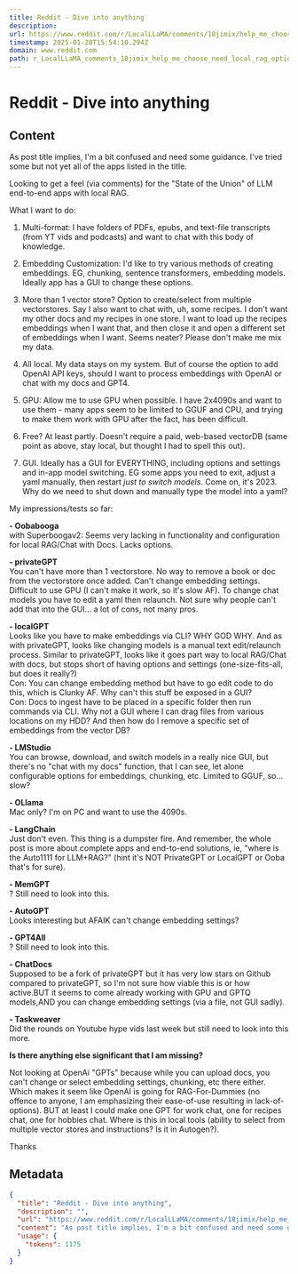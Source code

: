 ```yaml
---
title: Reddit - Dive into anything
description: 
url: https://www.reddit.com/r/LocalLLaMA/comments/18jimix/help_me_choose_need_local_rag_options_for/
timestamp: 2025-01-20T15:54:10.294Z
domain: www.reddit.com
path: r_LocalLLaMA_comments_18jimix_help_me_choose_need_local_rag_options_for
---
```


# Reddit - Dive into anything



## Content

As post title implies, I'm a bit confused and need some guidance. I've tried some but not yet all of the apps listed in the title.

Looking to get a feel (via comments) for the "State of the Union" of LLM end-to-end apps with local RAG.

What I want to do:

1.  Multi-format: I have folders of PDFs, epubs, and text-file transcripts (from YT vids and podcasts) and want to chat with this body of knowledge.
    
2.  Embedding Customization: I'd like to try various methods of creating embeddings. EG, chunking, sentence transformers, embedding models. Ideally app has a GUI to change these options.
    
3.  More than 1 vector store? Option to create/select from multiple vectorstores. Say I also want to chat with, uh, some recipes. I don't want my other docs and my recipes in one store. I want to load up the recipes embeddings when I want that, and then close it and open a different set of embeddings when I want. Seems neater? Please don't make me mix my data.
    
4.  All local. My data stays on my system. But of course the option to add OpenAI API keys, should I want to process embeddings with OpenAI or chat with my docs and GPT4.
    
5.  GPU: Allow me to use GPU when possible. I have 2x4090s and want to use them - many apps seem to be limited to GGUF and CPU, and trying to make them work with GPU after the fact, has been difficult.
    
6.  Free? At least partly. Doesn't require a paid, web-based vectorDB (same point as above, stay local, but thought I had to spell this out).
    
7.  GUI. Ideally has a GUI for EVERYTHING, including options and settings and in-app model switching. EG some apps you need to exit, adjust a yaml manually, then restart _just to switch models_. Come on, it's 2023. Why do we need to shut down and manually type the model into a yaml?
    

My impressions/tests so far:

**\- Oobabooga**  
with Superboogav2: Seems very lacking in functionality and configuration for local RAG/Chat with Docs. Lacks options.

**\- privateGPT**  
You can't have more than 1 vectorstore. No way to remove a book or doc from the vectorstore once added. Can't change embedding settings. Difficult to use GPU (I can't make it work, so it's slow AF). To change chat models you have to edit a yaml then relaunch. Not sure why people can't add that into the GUI... a lot of cons, not many pros.

**\- localGPT**  
Looks like you have to make embeddings via CLI? WHY GOD WHY. And as with privateGPT, looks like changing models is a manual text edit/relaunch process. Similar to privateGPT, looks like it goes part way to local RAG/Chat with docs, but stops short of having options and settings (one-size-fits-all, but does it really?)  
Con: You can change embedding method but have to go edit code to do this, which is Clunky AF. Why can't this stuff be exposed in a GUI?  
Con: Docs to ingest have to be placed in a specific folder then run commands via CLI. Why not a GUI where I can drag files from various locations on my HDD? And then how do I remove a specific set of embeddings from the vector DB?

**\- LMStudio**  
You can browse, download, and switch models in a really nice GUI, but there's no "chat with my docs" function, that I can see, let alone configurable options for embeddings, chunking, etc. Limited to GGUF, so... slow?

**\- OLlama**  
Mac only? I'm on PC and want to use the 4090s.

**\- LangChain**  
Just don't even. This thing is a dumpster fire. And remember, the whole post is more about complete apps and end-to-end solutions, ie, "where is the Auto1111 for LLM+RAG?" (hint it's NOT PrivateGPT or LocalGPT or Ooba that's for sure).

**\- MemGPT**  
? Still need to look into this.

**\- AutoGPT**  
Looks interesting but AFAIK can't change embedding settings?

**\- GPT4All**  
? Still need to look into this.

**\- ChatDocs**  
Supposed to be a fork of privateGPT but it has very low stars on Github compared to privateGPT, so I'm not sure how viable this is or how active.BUT it seems to come already working with GPU and GPTQ models,AND you can change embedding settings (via a file, not GUI sadly).

**\- Taskweaver**  
Did the rounds on Youtube hype vids last week but still need to look into this more.

**Is there anything else significant that I am missing?**

Not looking at OpenAi "GPTs" because while you can upload docs, you can't change or select embedding settings, chunking, etc there either. Which makes it seem like OpenAI is going for RAG-For-Dummies (no offence to anyone, I am emphasizing their ease-of-use resulting in lack-of-options). BUT at least I could make one GPT for work chat, one for recipes chat, one for hobbies chat. Where is this in local tools (ability to select from multiple vector stores and instructions? Is it in Autogen?).

Thanks

## Metadata

```json
{
  "title": "Reddit - Dive into anything",
  "description": "",
  "url": "https://www.reddit.com/r/LocalLLaMA/comments/18jimix/help_me_choose_need_local_rag_options_for/",
  "content": "As post title implies, I'm a bit confused and need some guidance. I've tried some but not yet all of the apps listed in the title.\n\nLooking to get a feel (via comments) for the \"State of the Union\" of LLM end-to-end apps with local RAG.\n\nWhat I want to do:\n\n1.  Multi-format: I have folders of PDFs, epubs, and text-file transcripts (from YT vids and podcasts) and want to chat with this body of knowledge.\n    \n2.  Embedding Customization: I'd like to try various methods of creating embeddings. EG, chunking, sentence transformers, embedding models. Ideally app has a GUI to change these options.\n    \n3.  More than 1 vector store? Option to create/select from multiple vectorstores. Say I also want to chat with, uh, some recipes. I don't want my other docs and my recipes in one store. I want to load up the recipes embeddings when I want that, and then close it and open a different set of embeddings when I want. Seems neater? Please don't make me mix my data.\n    \n4.  All local. My data stays on my system. But of course the option to add OpenAI API keys, should I want to process embeddings with OpenAI or chat with my docs and GPT4.\n    \n5.  GPU: Allow me to use GPU when possible. I have 2x4090s and want to use them - many apps seem to be limited to GGUF and CPU, and trying to make them work with GPU after the fact, has been difficult.\n    \n6.  Free? At least partly. Doesn't require a paid, web-based vectorDB (same point as above, stay local, but thought I had to spell this out).\n    \n7.  GUI. Ideally has a GUI for EVERYTHING, including options and settings and in-app model switching. EG some apps you need to exit, adjust a yaml manually, then restart _just to switch models_. Come on, it's 2023. Why do we need to shut down and manually type the model into a yaml?\n    \n\nMy impressions/tests so far:\n\n**\\- Oobabooga**  \nwith Superboogav2: Seems very lacking in functionality and configuration for local RAG/Chat with Docs. Lacks options.\n\n**\\- privateGPT**  \nYou can't have more than 1 vectorstore. No way to remove a book or doc from the vectorstore once added. Can't change embedding settings. Difficult to use GPU (I can't make it work, so it's slow AF). To change chat models you have to edit a yaml then relaunch. Not sure why people can't add that into the GUI... a lot of cons, not many pros.\n\n**\\- localGPT**  \nLooks like you have to make embeddings via CLI? WHY GOD WHY. And as with privateGPT, looks like changing models is a manual text edit/relaunch process. Similar to privateGPT, looks like it goes part way to local RAG/Chat with docs, but stops short of having options and settings (one-size-fits-all, but does it really?)  \nCon: You can change embedding method but have to go edit code to do this, which is Clunky AF. Why can't this stuff be exposed in a GUI?  \nCon: Docs to ingest have to be placed in a specific folder then run commands via CLI. Why not a GUI where I can drag files from various locations on my HDD? And then how do I remove a specific set of embeddings from the vector DB?\n\n**\\- LMStudio**  \nYou can browse, download, and switch models in a really nice GUI, but there's no \"chat with my docs\" function, that I can see, let alone configurable options for embeddings, chunking, etc. Limited to GGUF, so... slow?\n\n**\\- OLlama**  \nMac only? I'm on PC and want to use the 4090s.\n\n**\\- LangChain**  \nJust don't even. This thing is a dumpster fire. And remember, the whole post is more about complete apps and end-to-end solutions, ie, \"where is the Auto1111 for LLM+RAG?\" (hint it's NOT PrivateGPT or LocalGPT or Ooba that's for sure).\n\n**\\- MemGPT**  \n? Still need to look into this.\n\n**\\- AutoGPT**  \nLooks interesting but AFAIK can't change embedding settings?\n\n**\\- GPT4All**  \n? Still need to look into this.\n\n**\\- ChatDocs**  \nSupposed to be a fork of privateGPT but it has very low stars on Github compared to privateGPT, so I'm not sure how viable this is or how active.BUT it seems to come already working with GPU and GPTQ models,AND you can change embedding settings (via a file, not GUI sadly).\n\n**\\- Taskweaver**  \nDid the rounds on Youtube hype vids last week but still need to look into this more.\n\n**Is there anything else significant that I am missing?**\n\nNot looking at OpenAi \"GPTs\" because while you can upload docs, you can't change or select embedding settings, chunking, etc there either. Which makes it seem like OpenAI is going for RAG-For-Dummies (no offence to anyone, I am emphasizing their ease-of-use resulting in lack-of-options). BUT at least I could make one GPT for work chat, one for recipes chat, one for hobbies chat. Where is this in local tools (ability to select from multiple vector stores and instructions? Is it in Autogen?).\n\nThanks",
  "usage": {
    "tokens": 1175
  }
}
```
